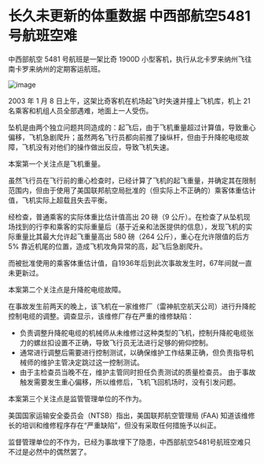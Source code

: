 # 长久未更新的体重数据 中西部航空5481号航班空难

中西部航空 5481 号航班是一架比奇 1900D 小型客机，执行从北卡罗来纳州飞往南卡罗来纳州的定期客运航班。

![image](https://github.com/user-attachments/assets/f0a30acc-6e6e-4ac7-a3d0-0ede1432072e)


2003 年 1 月 8 日上午，这架比奇客机在机场起飞时失速并撞上飞机库，机上 21 名乘客和机组人员全部遇难，地面上一人受伤。

坠机是由两个独立问题共同造成的：起飞后，由于飞机重量超过计算值，导致重心偏移，飞机急剧爬升；虽然两名飞行员都向前推了操纵杆，但由于升降舵电缆故障，飞机没有对他们的操作做出反应，导致飞机失速。

本案第一个关注点是飞机重量。

虽然飞行员在飞行前的重心检查时，已经计算了飞机的起飞重量，并确定其在限制范围内，但由于使用了美国联邦航空局批准的（但实际上不正确的）乘客体重估计值，飞机实际上超载且失去平衡。

经检查，普通乘客的实际体重比估计值高出 20 磅（9 公斤）。在检查了从坠机现场找到的行李和乘客的实际重量后（基于近亲和法医提供的信息），发现飞机的实际重量比其最大允许起飞重量高出 580 磅（264 公斤），重心在允许限值的后方 5% 靠近机尾的位置，造成飞机攻角异常的高，起飞后急剧爬升。

而被批准使用的乘客体重估计值，自1936年后到此次事故发生时，67年间就一直未更新过。

本案第二个关注点是升降舵电缆故障。

在事故发生前两天的晚上，该飞机在一家维修厂（雷神航空航天公司）进行升降舵控制电缆的调整。调查显示，该维修厂存在严重的维修缺陷：

 - 负责调整升降舵电缆的机械师从未维修过这种类型的飞机，控制升降舵电缆张力的螺丝扣设置不正确，导致飞行员无法进行足够的俯仰控制。
 - 通常进行调整后需要进行控制测试，以确保维护工作结果正确，但负责指导机械师的维护主管决定跳过这一控制测试。
 - 由于主检查员当晚不在，维护主管同时担任负责测试的质量检查员。
由于事故触发需要发生重心偏移，所以维修后，飞机飞回机场时，没有引发问题。

本案第三个关注点是监管管理单位的不作为。

美国国家运输安全委员会（NTSB）指出，美国联邦航空管理局 (FAA) 知道该维修长的培训和维修程序存在“严重缺陷”，但没有采取任何措施予以纠正。

监督管理单位的不作为，已经为事故埋下了隐患，中西部航空5481号航班空难只不过是必然中的偶然罢了。


